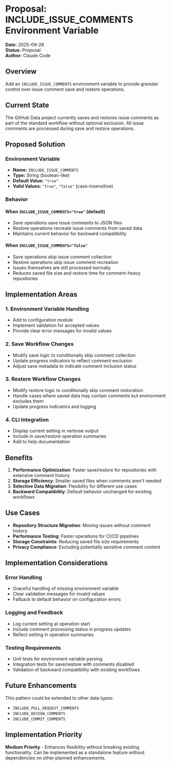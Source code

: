 # Proposal: INCLUDE_ISSUE_COMMENTS Environment Variable

**Date:** 2025-09-28  
**Status:** Proposal  
**Author:** Claude Code

## Overview

Add an `INCLUDE_ISSUE_COMMENTS` environment variable to provide granular control over issue comment save and restore operations.

## Current State

The GitHub Data project currently saves and restores issue comments as part of the standard workflow without optional exclusion. All issue comments are processed during save and restore operations.

## Proposed Solution

### Environment Variable

- **Name:** `INCLUDE_ISSUE_COMMENTS`
- **Type:** String (boolean-like)
- **Default Value:** `"true"`
- **Valid Values:** `"true"`, `"false"` (case-insensitive)

### Behavior

#### When `INCLUDE_ISSUE_COMMENTS="true"` (default)
- Save operations save issue comments to JSON files
- Restore operations recreate issue comments from saved data
- Maintains current behavior for backward compatibility

#### When `INCLUDE_ISSUE_COMMENTS="false"`
- Save operations skip issue comment collection
- Restore operations skip issue comment recreation
- Issues themselves are still processed normally
- Reduces saved file size and restore time for comment-heavy repositories

## Implementation Areas

### 1. Environment Variable Handling
- Add to configuration module
- Implement validation for accepted values
- Provide clear error messages for invalid values

### 2. Save Workflow Changes
- Modify save logic to conditionally skip comment collection
- Update progress indicators to reflect comment exclusion
- Adjust save metadata to indicate comment inclusion status

### 3. Restore Workflow Changes  
- Modify restore logic to conditionally skip comment restoration
- Handle cases where saved data may contain comments but environment excludes them
- Update progress indicators and logging

### 4. CLI Integration
- Display current setting in verbose output
- Include in save/restore operation summaries
- Add to help documentation

## Benefits

1. **Performance Optimization**: Faster save/restore for repositories with extensive comment history
2. **Storage Efficiency**: Smaller saved files when comments aren't needed
3. **Selective Data Migration**: Flexibility for different use cases
4. **Backward Compatibility**: Default behavior unchanged for existing workflows

## Use Cases

- **Repository Structure Migration**: Moving issues without comment history
- **Performance Testing**: Faster operations for CI/CD pipelines
- **Storage Constraints**: Reducing saved file size requirements
- **Privacy Compliance**: Excluding potentially sensitive comment content

## Implementation Considerations

### Error Handling
- Graceful handling of missing environment variable
- Clear validation messages for invalid values
- Fallback to default behavior on configuration errors

### Logging and Feedback
- Log current setting at operation start
- Include comment processing status in progress updates
- Reflect setting in operation summaries

### Testing Requirements
- Unit tests for environment variable parsing
- Integration tests for save/restore with comments disabled
- Validation of backward compatibility with existing workflows

## Future Enhancements

This pattern could be extended to other data types:
- `INCLUDE_PULL_REQUEST_COMMENTS`
- `INCLUDE_REVIEW_COMMENTS`
- `INCLUDE_COMMIT_COMMENTS`

## Implementation Priority

**Medium Priority** - Enhances flexibility without breaking existing functionality. Can be implemented as a standalone feature without dependencies on other planned enhancements.